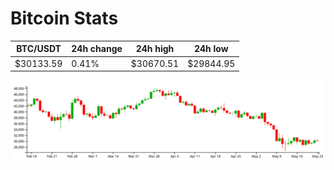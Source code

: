 # Bitcoin Stats

BTC/USDT|24h change|24h high|24h low|
|---|---|---|---|
|$30133.59|0.41%|$30670.51|$29844.95|

<img src="./chart.svg">
